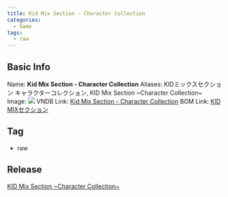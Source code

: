 ```yaml
---
title: Kid Mix Section - Character Collection
categories:
  - Game
tags:
  - raw
---
```

## Basic Info

Name: **Kid Mix Section - Character Collection**
Aliases: KIDミックスセクション キャラクターコレクション, KID Mix Section \~Character Collection\~
Image: ![](https://s2.vndb.org/cv/89/39189.jpg)
VNDB Link: [Kid Mix Section - Character Collection](https://vndb.org/v)
BGM Link: [KID MIXセクション](https://bangumi.tv/subject/330831)

## Tag

 - raw

## Release

[KID Mix Section \~Character Collection\~](../../r/r64378/)